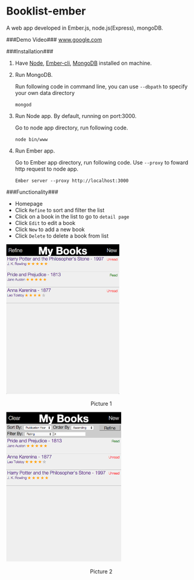 # Booklist-ember
A web app developed in Ember.js, node.js(Express), mongoDB. 

###Demo Video###
www.google.com

###Installation###
1. Have [Node](https://nodejs.org/en/), [Ember-cli](http://ember-cli.com/user-guide/), [MongoDB](https://docs.mongodb.org/manual/installation/) installed on machine.
2. Run MongoDB.

    Run following code in command line, you can use `--dbpath` to specify your own data directory
    ```
    mongod
    ```
3. Run Node app. By default, running on port:3000.

    Go to node app directory, run following code.
    ```
    node bin/www
    ```
4. Run Ember app.

    Go to Ember app directory, run following code. Use `--proxy` to foward http request to node app.
    ```
    Ember server --proxy http://localhost:3000
    ```
    
###Functionality###
- Homepage
- Click `Refine` to sort and filter the list
- Click on a book in the list to go to `detail page`
- Click `Edit` to edit a book
- Click `New` to add a new book
- Click `Delete` to delete a book from list

<div>
    <img src="demo-imgs/Screen%20Shot%202016-03-26%20at%204.14.50%20PM.png" alt="Homepage" width="300px"/>
    <p align = "center">Picture 1</p>
</div>
<div>
    <img src="demo-imgs/Screen Shot 2016-03-26 at 4.21.24 PM.png" alt="Homepage" width="305px"/>
    <p align = "center">Picture 2</p>
</div>




